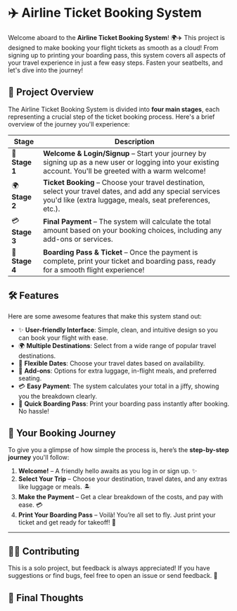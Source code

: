 # ✈️ Airline Ticket Booking System

Welcome aboard to the **Airline Ticket Booking System**! 🌍✈️ This project is designed to make booking your flight tickets as smooth as a cloud! From signing up to printing your boarding pass, this system covers all aspects of your travel experience in just a few easy steps. Fasten your seatbelts, and let's dive into the journey!

## 🚀 Project Overview

The Airline Ticket Booking System is divided into **four main stages**, each representing a crucial step of the ticket booking process. Here's a brief overview of the journey you'll experience:

| Stage | Description |
|-------|-------------|
| 🎉 **Stage 1** | **Welcome & Login/Signup** – Start your journey by signing up as a new user or logging into your existing account. You'll be greeted with a warm welcome! |
| 🌍 **Stage 2** | **Ticket Booking** – Choose your travel destination, select your travel dates, and add any special services you'd like (extra luggage, meals, seat preferences, etc.). |
| 💳 **Stage 3** | **Final Payment** – The system will calculate the total amount based on your booking choices, including any add-ons or services. |
| 🧾 **Stage 4** | **Boarding Pass & Ticket** – Once the payment is complete, print your ticket and boarding pass, ready for a smooth flight experience! |

## 🛠 Features

Here are some awesome features that make this system stand out:

- ✨ **User-friendly Interface**: Simple, clean, and intuitive design so you can book your flight with ease.
- 🌍 **Multiple Destinations**: Select from a wide range of popular travel destinations.
- 📅 **Flexible Dates**: Choose your travel dates based on availability.
- 💼 **Add-ons**: Options for extra luggage, in-flight meals, and preferred seating.
- 💳 **Easy Payment**: The system calculates your total in a jiffy, showing you the breakdown clearly.
- 🎫 **Quick Boarding Pass**: Print your boarding pass instantly after booking. No hassle!

## 🛫 Your Booking Journey

To give you a glimpse of how simple the process is, here’s the **step-by-step journey** you'll follow:

1. **Welcome!** – A friendly hello awaits as you log in or sign up. ✨
2. **Select Your Trip** – Choose your destination, travel dates, and any extras like luggage or meals. 🏝️
3. **Make the Payment** – Get a clear breakdown of the costs, and pay with ease. 💳
4. **Print Your Boarding Pass** – Voilà! You’re all set to fly. Just print your ticket and get ready for takeoff! 🎫

---
## 👨‍💻 Contributing

This is a solo project, but feedback is always appreciated! If you have suggestions or find bugs, feel free to open an issue or send feedback. 🚀

## 🌟 Final Thoughts
